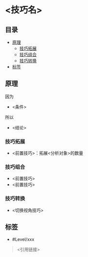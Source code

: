 # <技巧名>

<!-- START doctoc generated TOC please keep comment here to allow auto update -->
<!-- DON'T EDIT THIS SECTION, INSTEAD RE-RUN doctoc TO UPDATE -->
## 目录

- [原理](#%E5%8E%9F%E7%90%86)
  - [技巧拓展](#%E6%8A%80%E5%B7%A7%E6%8B%93%E5%B1%95)
  - [技巧组合](#%E6%8A%80%E5%B7%A7%E7%BB%84%E5%90%88)
  - [技巧转换](#%E6%8A%80%E5%B7%A7%E8%BD%AC%E6%8D%A2)
- [标签](#%E6%A0%87%E7%AD%BE)

<!-- END doctoc generated TOC please keep comment here to allow auto update -->

## 原理

因为
- <条件>

所以
- <结论>

###  技巧拓展

- <前置技巧>：拓展<分析对象>的数量

###  技巧组合

- <前置技巧>
- <前置技巧>

###  技巧转换

- <切换视角技巧>

## 标签

- #Level/xxx

> <引用链接>
